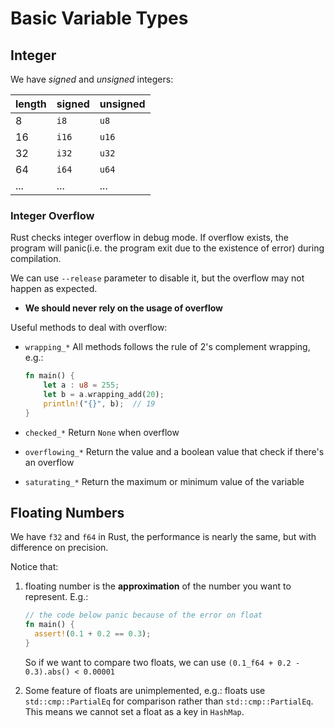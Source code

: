 # Basic Variable Types

## Integer

We have *signed* and *unsigned* integers:

| length | signed | unsigned |
| ------ | ------ | -------- |
| 8      | `i8`   | `u8`     |
| 16     | `i16`  | `u16`    |
| 32     | `i32`  | `u32`    |
| 64     | `i64`  | `u64`    |
| ...    | ...    | ...      |

### Integer Overflow

Rust checks integer overflow in debug mode. If overflow exists, the program will panic(i.e. the program exit due to the existence of error) during compilation.

We can use `--release` parameter to disable it, but the overflow may not happen as expected. 

- **We should never rely on the usage of overflow**

Useful methods to deal with overflow:

- `wrapping_*` All methods follows the rule of 2's complement wrapping, e.g.:
  
  ```rust
  fn main() {
      let a : u8 = 255;
      let b = a.wrapping_add(20);
      println!("{}", b);  // 19
  }
  ```

- `checked_*` Return `None` when overflow

- `overflowing_*` Return the value and a boolean value that check if there's an overflow

- `saturating_*` Return the maximum or minimum value of the variable



## Floating Numbers

We have `f32` and `f64` in Rust, the performance is nearly the same, but with difference on precision.

Notice that:

1. floating number is the **approximation** of the number you want to represent. E.g.:
   
   ```rust
   // the code below panic because of the error on float
   fn main() {
     assert!(0.1 + 0.2 == 0.3);
   }
   ```
   
   So if we want to compare two floats, we can use `(0.1_f64 + 0.2 - 0.3).abs() < 0.00001`

2. Some feature of floats are unimplemented, e.g.: floats use `std::cmp::PartialEq` for comparison rather than `std::cmp::PartialEq`. This means we cannot set a float as a key in `HashMap`.
